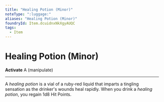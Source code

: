 ```yaml
---
title: "Healing Potion (Minor)"
noteType: ":luggage:"
aliases: "Healing Potion (Minor)"
foundryId: Item.dcuidnxNkXgyAUQC
tags:
  - Item
---
```


# Healing Potion (Minor)

**Activate** A (manipulate)

* * *

A _healing potion_ is a vial of a ruby-red liquid that imparts a tingling sensation as the drinker's wounds heal rapidly. When you drink a _healing potion_, you regain 1d8 Hit Points.
